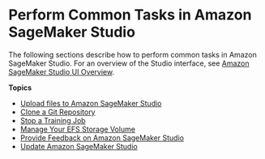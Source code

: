 # Perform Common Tasks in Amazon SageMaker Studio<a name="studio-tasks"></a>

The following sections describe how to perform common tasks in Amazon SageMaker Studio\. For an overview of the Studio interface, see [Amazon SageMaker Studio UI Overview](studio-ui.md)\.

**Topics**
+ [Upload files to Amazon SageMaker Studio](studio-tasks-files.md)
+ [Clone a Git Repository](studio-tasks-git.md)
+ [Stop a Training Job](studio-tasks-stop-training-job.md)
+ [Manage Your EFS Storage Volume](studio-tasks-manage-storage.md)
+ [Provide Feedback on Amazon SageMaker Studio](studio-tasks-provide-feedback.md)
+ [Update Amazon SageMaker Studio](studio-tasks-update.md)